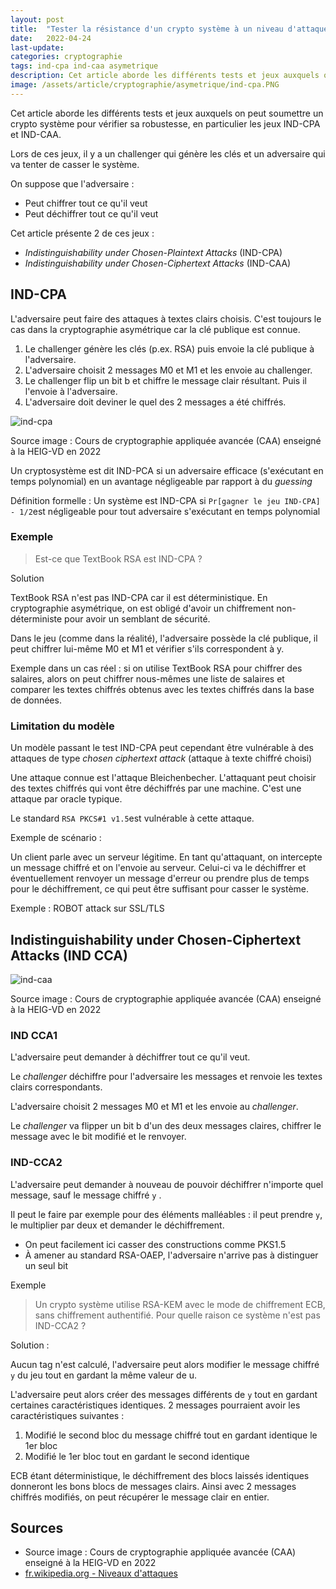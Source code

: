 ```yaml
---
layout: post
title:  "Tester la résistance d'un crypto système à un niveau d'attaques"
date:   2022-04-24
last-update: 
categories: cryptographie 
tags: ind-cpa ind-caa asymetrique
description: Cet article aborde les différents tests et jeux auxquels on peut soumettre un crypto système pour vérifier sa robustesse (p.ex. IND-CPA et IND-CAA).
image: /assets/article/cryptographie/asymetrique/ind-cpa.PNG
---
```


Cet article aborde les différents tests et jeux auxquels on peut soumettre un crypto système pour vérifier sa robustesse, en particulier les jeux IND-CPA et IND-CAA.

Lors de ces jeux, il y a un challenger qui génère les clés et un adversaire qui va tenter de casser le système.

On suppose que l'adversaire :

- Peut chiffrer tout ce qu'il veut
- Peut déchiffrer tout ce qu'il veut

Cet article présente 2 de ces jeux :

- *Indistinguishability under Chosen-Plaintext Attacks* (IND-CPA)
- *Indistinguishability under Chosen-Ciphertext Attacks* (IND-CAA)

##  IND-CPA



L'adversaire peut faire des attaques à textes clairs choisis. C'est toujours le cas dans la cryptographie asymétrique car la clé publique est connue.

1. Le challenger génère les clés (p.ex. RSA) puis envoie la clé publique à l'adversaire.
2. L'adversaire choisit 2 messages M0 et M1 et les envoie au challenger.
3. Le challenger flip un bit b et chiffre le message clair résultant. Puis il l'envoie à l'adversaire.
4. L'adversaire doit deviner le quel des 2 messages a été chiffrés.

![ind-cpa]({{site.url_complet}}/assets/article/cryptographie/asymetrique/ind-cpa.PNG)

Source image : Cours de cryptographie appliquée avancée (CAA) enseigné à la HEIG-VD en 2022

Un cryptosystème est dit IND-PCA si un adversaire efficace (s'exécutant en temps polynomial) en un avantage négligeable par rapport à du *guessing*

Définition formelle : Un système est IND-CPA si `Pr[gagner le jeu IND-CPA] - 1/2`est négligeable pour tout adversaire s'exécutant en temps polynomial

### Exemple

> Est-ce que TextBook RSA est IND-CPA ?

Solution

TextBook RSA n'est pas IND-CPA car il est déterministique. En cryptographie asymétrique, on est obligé d'avoir un chiffrement non-déterministe pour avoir un semblant de sécurité.

Dans le jeu (comme dans la réalité), l'adversaire possède la clé publique, il peut chiffrer lui-même M0 et M1 et vérifier s'ils correspondent à y.

Exemple dans un cas réel : si on utilise TextBook RSA pour chiffrer des salaires, alors on peut chiffrer nous-mêmes une liste de salaires et comparer les textes chiffrés obtenus avec les textes chiffrés dans la base de données.



### Limitation du modèle

Un modèle passant le test  IND-CPA peut cependant être vulnérable à des attaques de type  *chosen ciphertext attack* (attaque à texte chiffré choisi)

Une attaque connue est l'attaque Bleichenbecher. L'attaquant peut choisir des textes chiffrés qui vont être déchiffrés par une machine. C'est une attaque par oracle typique.

Le standard `RSA PKCS#1 v1.5`est vulnérable à cette attaque.

Exemple de scénario :

Un client parle avec un serveur légitime. En tant qu'attaquant, on intercepte un message chiffré et on l'envoie au serveur. Celui-ci va le déchiffrer et éventuellement renvoyer un message d'erreur ou prendre plus de temps pour le déchiffrement, ce qui peut être suffisant pour casser le système.

Exemple : ROBOT attack sur SSL/TLS

## Indistinguishability under Chosen-Ciphertext Attacks (IND CCA)

![ind-caa]({{site.url_complet}}/assets/article/cryptographie/asymetrique/ind-caa.PNG)

Source image : Cours de cryptographie appliquée avancée (CAA) enseigné à la HEIG-VD en 2022

### IND CCA1

L'adversaire peut demander à déchiffrer tout ce qu'il veut.

Le *challenger* déchiffre pour l'adversaire les messages et renvoie les textes clairs correspondants.

L'adversaire choisit 2 messages M0 et M1 et les envoie au *challenger*.

Le *challenger* va flipper un bit b d'un des deux messages claires, chiffrer le message avec le bit modifié et le renvoyer.



### IND-CCA2

L'adversaire peut demander à nouveau de pouvoir déchiffrer n'importe quel message, sauf le message chiffré `y` .

Il peut le faire par exemple pour des éléments malléables : il peut prendre `y`, le multiplier par deux et demander le déchiffrement.

- On peut facilement ici casser des constructions comme PKS1.5
- À amener au standard RSA-OAEP, l'adversaire n'arrive pas à distinguer un seul bit

Exemple

> Un crypto système utilise RSA-KEM avec le mode de chiffrement ECB, sans chiffrement authentifié. Pour quelle raison ce système n'est pas IND-CCA2 ?

Solution :

Aucun tag n'est calculé, l'adversaire peut alors modifier le message chiffré `y` du jeu tout en gardant la même valeur de u.

L'adversaire peut alors créer des messages différents de `y` tout en gardant certaines caractéristiques identiques. 2 messages pourraient avoir les caractéristiques suivantes :
1) Modifié le second bloc du message chiffré tout en gardant identique le 1er bloc
2) Modifié le 1er bloc tout en gardant le second identique

ECB étant déterministique, le déchiffrement des blocs laissés identiques donneront les bons blocs de messages clairs. Ainsi avec 2 messages chiffrés modifiés, on peut récupérer le message clair en entier.

## Sources

- Source image : Cours de cryptographie appliquée avancée (CAA) enseigné à la HEIG-VD en 2022
- [fr.wikipedia.org - Niveaux d'attaques](https://fr.wikipedia.org/wiki/Niveaux_d%27attaques)